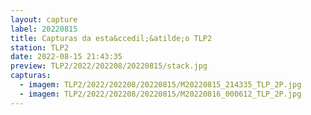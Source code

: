 ```yaml
---
layout: capture
label: 20220815
title: Capturas da esta&ccedil;&atilde;o TLP2
station: TLP2
date: 2022-08-15 21:43:35
preview: TLP2/2022/202208/20220815/stack.jpg
capturas:
  - imagem: TLP2/2022/202208/20220815/M20220815_214335_TLP_2P.jpg
  - imagem: TLP2/2022/202208/20220815/M20220816_000612_TLP_2P.jpg
---
```

